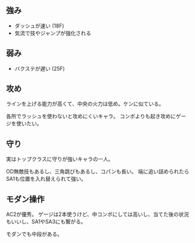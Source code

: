 ## 強み

- ダッシュが速い (18F)
- 気流で技やジャンプが強化される

## 弱み

- バクステが遅い (25F)

## 攻め

ラインを上げる能力が高くて、中央の火力は低め。ケンに似ている。

各所でラッシュを使わないと攻めにくいキャラ。
コンボよりも起き攻めにゲージを使いたい。

## 守り

実はトップクラスに守りが強いキャラの一人。

OD無敵技もあるし、三角跳びもあるし、コパンも長い。
端に追い詰められたらSA1も位置を入れ替えられて強い。

## モダン操作

AC2が優秀。
ゲージは2本使うけど、中コンボにしては高いし、当てた後の状況もいいし、SA1やSA3にも繋がる。

モダンでも中段がある。
